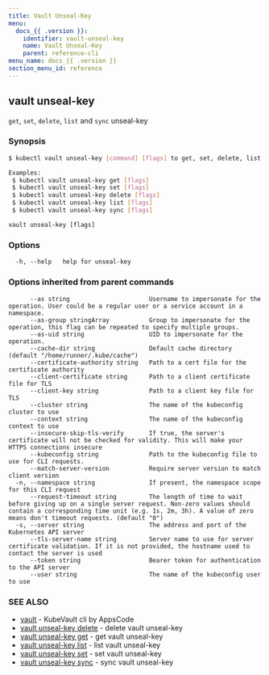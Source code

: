 ```yaml
---
title: Vault Unseal-Key
menu:
  docs_{{ .version }}:
    identifier: vault-unseal-key
    name: Vault Unseal-Key
    parent: reference-cli
menu_name: docs_{{ .version }}
section_menu_id: reference
---
```

## vault unseal-key

`get`, `set`, `delete`, `list` and `sync` unseal-key

### Synopsis

```bash
$ kubectl vault unseal-key [command] [flags] to get, set, delete, list or sync vault unseal-keys

Examples:
 $ kubectl vault unseal-key get [flags]
 $ kubectl vault unseal-key set [flags]
 $ kubectl vault unseal-key delete [flags]
 $ kubectl vault unseal-key list [flags]
 $ kubectl vault unseal-key sync [flags]
```

```
vault unseal-key [flags]
```

### Options

```
  -h, --help   help for unseal-key
```

### Options inherited from parent commands

```
      --as string                      Username to impersonate for the operation. User could be a regular user or a service account in a namespace.
      --as-group stringArray           Group to impersonate for the operation, this flag can be repeated to specify multiple groups.
      --as-uid string                  UID to impersonate for the operation.
      --cache-dir string               Default cache directory (default "/home/runner/.kube/cache")
      --certificate-authority string   Path to a cert file for the certificate authority
      --client-certificate string      Path to a client certificate file for TLS
      --client-key string              Path to a client key file for TLS
      --cluster string                 The name of the kubeconfig cluster to use
      --context string                 The name of the kubeconfig context to use
      --insecure-skip-tls-verify       If true, the server's certificate will not be checked for validity. This will make your HTTPS connections insecure
      --kubeconfig string              Path to the kubeconfig file to use for CLI requests.
      --match-server-version           Require server version to match client version
  -n, --namespace string               If present, the namespace scope for this CLI request
      --request-timeout string         The length of time to wait before giving up on a single server request. Non-zero values should contain a corresponding time unit (e.g. 1s, 2m, 3h). A value of zero means don't timeout requests. (default "0")
  -s, --server string                  The address and port of the Kubernetes API server
      --tls-server-name string         Server name to use for server certificate validation. If it is not provided, the hostname used to contact the server is used
      --token string                   Bearer token for authentication to the API server
      --user string                    The name of the kubeconfig user to use
```

### SEE ALSO

* [vault](/docs/reference/cli/vault.md)	 - KubeVault cli by AppsCode
* [vault unseal-key delete](/docs/reference/cli/vault_unseal-key_delete.md)	 - delete vault unseal-key
* [vault unseal-key get](/docs/reference/cli/vault_unseal-key_get.md)	 - get vault unseal-key
* [vault unseal-key list](/docs/reference/cli/vault_unseal-key_list.md)	 - list vault unseal-key
* [vault unseal-key set](/docs/reference/cli/vault_unseal-key_set.md)	 - set vault unseal-key
* [vault unseal-key sync](/docs/reference/cli/vault_unseal-key_sync.md)	 - sync vault unseal-key

